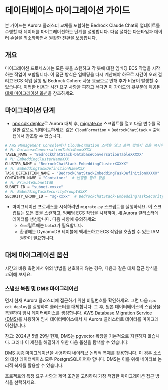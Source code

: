 # 데이터베이스 마이그레이션 가이드

본 가이드는 Aurora 클러스터 교체를 포함하는 Bedrock Claude Chat의 업데이트를 수행할 때 데이터를 마이그레이션하는 단계를 설명합니다. 다음 절차는 다운타임과 데이터 손실을 최소화하면서 원활한 전환을 보장합니다.

## 개요

마이그레이션 프로세스에는 모든 봇을 스캔하고 각 봇에 대한 임베딩 ECS 작업을 시작하는 작업이 포함됩니다. 이 접근 방식은 임베딩을 다시 계산해야 하므로 시간이 오래 걸리고 ECS 작업 실행 및 Bedrock Cohere 사용 요금으로 인해 추가 비용이 발생할 수 있습니다. 이러한 비용과 시간 요구 사항을 피하고 싶다면 이 가이드의 뒷부분에 제공된 [대체 마이그레이션 옵션](#alternative-migration-options)을 참조하세요.

## 마이그레이션 단계

- [npx cdk deploy](../README.md#deploy-using-cdk)로 Aurora 대체 후, [migrate.py](./migrate.py) 스크립트를 열고 다음 변수를 적절한 값으로 업데이트하세요. 값은 `CloudFormation` > `BedrockChatStack` > `출력` 탭에서 참조할 수 있습니다.

```py
# AWS Management Console에서 CloudFormation 스택을 열고 출력 탭에서 값을 복사하세요.
# 키: DatabaseConversationTableNameXXXX
TABLE_NAME = "BedrockChatStack-DatabaseConversationTableXXXXX"
# 키: EmbeddingClusterNameXXX
CLUSTER_NAME = "BedrockChatStack-EmbeddingClusterXXXXX"
# 키: EmbeddingTaskDefinitionNameXXX
TASK_DEFINITION_NAME = "BedrockChatStackEmbeddingTaskDefinitionXXXXX"
CONTAINER_NAME = "Container"  # 변경할 필요 없음
# 키: PrivateSubnetId0
SUBNET_ID = "subnet-xxxxx"
# 키: EmbeddingTaskSecurityGroupIdXXX
SECURITY_GROUP_ID = "sg-xxxx"  # BedrockChatStack-EmbeddingTaskSecurityGroupXXXXX
```

- 마이그레이션 프로세스를 시작하려면 `migrate.py` 스크립트를 실행하세요. 이 스크립트는 모든 봇을 스캔하고, 임베딩 ECS 작업을 시작하며, 새 Aurora 클러스터에 데이터를 생성합니다. 다음 사항에 유의하세요:
  - 스크립트에는 `boto3`가 필요합니다.
  - 환경에는 DynamoDB 테이블에 액세스하고 ECS 작업을 호출할 수 있는 IAM 권한이 필요합니다.

## 대체 마이그레이션 옵션

시간과 비용 측면에서 위의 방법을 선호하지 않는 경우, 다음과 같은 대체 접근 방식을 고려해 보세요:

### 스냅샷 복원 및 DMS 마이그레이션

먼저 현재 Aurora 클러스터에 접근하기 위한 비밀번호를 확인하세요. 그런 다음 `npx cdk deploy`를 실행하여 클러스터를 대체합니다. 그 후, 원본 데이터베이스의 스냅샷을 복원하여 임시 데이터베이스를 생성합니다.
[AWS Database Migration Service (DMS)](https://aws.amazon.com/dms/)를 사용하여 임시 데이터베이스에서 새 Aurora 클러스터로 데이터를 마이그레이션합니다.

참고: 2024년 5월 29일 현재, DMS는 pgvector 확장을 기본적으로 지원하지 않습니다. 그러나 이 제한을 해결하기 위한 다음 옵션을 탐색할 수 있습니다:

[DMS 동종 마이그레이션](https://docs.aws.amazon.com/dms/latest/userguide/dm-migrating-data.html)을 사용하여 네이티브 논리적 복제를 활용합니다. 이 경우 소스와 대상 데이터베이스 모두 PostgreSQL이어야 합니다. DMS는 이를 위해 네이티브 논리적 복제를 활용할 수 있습니다.

프로젝트의 특정 요구 사항과 제약 조건을 고려하여 가장 적합한 마이그레이션 접근 방식을 선택하세요.